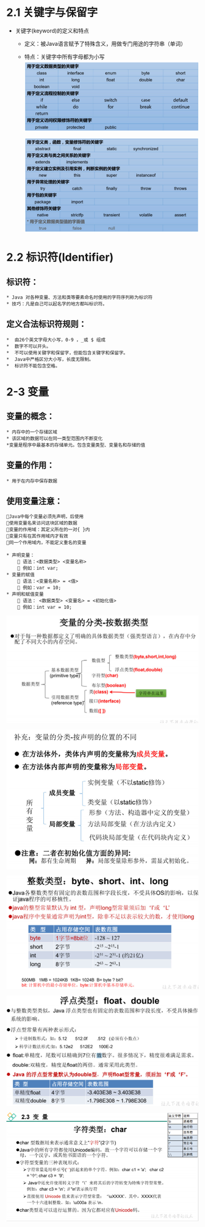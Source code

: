 # 2.1 关键字与保留字
 * 关键字(keyword)的定义和特点
	* 定义：被Java语言赋予了特殊含义，用做专门用途的字符串（单词）
	* 特点：关键字中所有字母都为小写
![title](https://raw.githubusercontent.com/XJZ-0707/imge/master/gitnote/2019/09/13/%E5%85%B3%E9%94%AE%E5%AD%97-1568373577494.jpg)

		![title](https://raw.githubusercontent.com/XJZ-0707/imge/master/gitnote/2019/09/13/%E5%85%B3%E9%94%AE%E5%AD%972-1568373621049.jpg)

# 2.2 标识符(Identifier)
## 标识符：
    * Java 对各种变量、方法和类等要素命名时使用的字符序列称为标识符
    * 技巧：凡是自己可以起名字的地方都叫标识符。
## 定义合法标识符规则：
	*  由26个英文字母大小写，0-9 ，_或 $ 组成
	*  数字不可以开头。
	*  不可以使用关键字和保留字，但能包含关键字和保留字。
	*  Java中严格区分大小写，长度无限制。
	*  标识符不能包含空格。

# 2-3 变量
## 变量的概念：
    * 内存中的一个存储区域
    * 该区域的数据可以在同一类型范围内不断变化
    *变量是程序中最基本的存储单元。包含变量类型、变量名和存储的值
## 变量的作用：
	* 用于在内存中保存数据
	
## 使用变量注意：
	Java中每个变量必须先声明，后使用
	使用变量名来访问这块区域的数据
	变量的作用域：其定义所在的一对{ }内
	变量只有在其作用域内才有效
	同一个作用域内，不能定义重名的变量
	
	* 声明变量：
		 语法：<数据类型> <变量名称>
		 例如：int var;  
	* 变量的赋值
		 语法：<变量名称> = <值>
		 例如：var = 10;
	* 声明和赋值变量
		 语法： <数据类型> <变量名> = <初始化值>
		 例如：int var = 10;
	
![title](https://raw.githubusercontent.com/XJZ-0707/imge/master/gitnote/2019/09/13/%E6%95%B0%E6%8D%AE%E7%B1%BB%E5%9E%8B-1568379167832.jpg)

![title](https://raw.githubusercontent.com/XJZ-0707/imge/master/gitnote/2019/09/13/datatype-1568379261451.jpg)

![title](https://raw.githubusercontent.com/XJZ-0707/imge/master/gitnote/2019/09/13/%E6%95%B4%E6%95%B0%E7%B1%BB%E5%9E%8B-1568379501112.jpg)

![title](https://raw.githubusercontent.com/XJZ-0707/imge/master/gitnote/2019/09/13/%E6%B5%AE%E7%82%B9%E7%B1%BB%E5%9E%8B-1568379571841.jpg)

![title](https://raw.githubusercontent.com/XJZ-0707/imge/master/gitnote/2019/09/13/%E5%AD%97%E7%AC%A6%E7%B1%BB%E5%9E%8B-1568379634837.jpg)